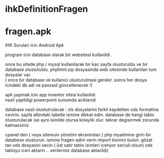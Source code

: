 # ihkDefinitionFragen
# fragen.apk 

IHK Sorulari icin Android Apk 

program icin database olarak bir websitesi kullanildi . 

once bu sitede php / mysql kullanilarak bir kac sayfa olusturuldu 
ve bir database olustutuldu. 
phphtml.zip dosyasinda web sitesinde kullanilan tum dosyalar var.  
( once bir database ve kullanici olusturulmasi gerekir. 
sonra her dosya icindeki db adi ve passwd güncellenecek !) 


apk yapmak icin app inventor sitesi kullanildi.  
nasil yapildigi powerpoint sunumda aciklandi 


database nasil olustutrulacak :
xls dosyalarini farkli kaydetten ods formatina cevirin. sayfa altindaki tabelle ismine dikkat edin. database de hangi tablo olusturulacak ise ayni isimlde olursa kolaylik olur. tekrar degisirmek zorunda kalmazsiniz 

cpanel den ( veya siteniuin yönetim ekranindan ) php myadmine girin 
bir databese olusturun. ismine fragen adini verin 
import kismini bulun.  gözat tan ods dosyasini secin ( üst satir tablo isimleri iceriyor seciuli olsun) 
ods tabloyu iceri aktarin .. verileriniz database aktarildi) 


